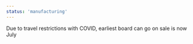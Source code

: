```yaml
---
status: 'manufacturing'
---
```

Due to travel restrictions with COVID, earliest board can go on sale is now July